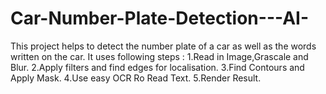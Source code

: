 # Car-Number-Plate-Detection---AI-
This project helps to detect the number plate of a car as well as the words written on the car.
It uses following steps :
1.Read in Image,Grascale and Blur.
2.Apply filters and find edges for localisation.
3.Find Contours and Apply Mask.
4.Use easy OCR Ro Read Text.
5.Render Result.
